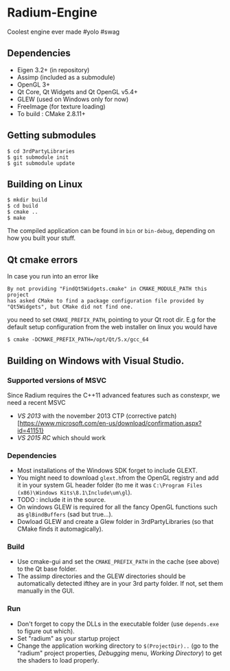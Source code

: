 # Radium-Engine
Coolest engine ever made #yolo #swag

## Dependencies 
* Eigen 3.2+ (in repository)
* Assimp (included as a submodule)
* OpenGL 3+
* Qt Core, Qt Widgets and Qt OpenGL v5.4+ 
* GLEW (used on Windows only for now)
* FreeImage (for texture loading)
* To build : CMake 2.8.11+

## Getting submodules
```
$ cd 3rdPartyLibraries
$ git submodule init
$ git submodule update
```

## Building on Linux
```
$ mkdir build
$ cd build
$ cmake ..
$ make
```
The compiled application can be found in `bin` or `bin-debug`, depending on
how you built your stuff.

## Qt cmake errors
In case you run into an error like
```
By not providing "FindQt5Widgets.cmake" in CMAKE_MODULE_PATH this project
has asked CMake to find a package configuration file provided by
"Qt5Widgets", but CMake did not find one.
```
you need to set `CMAKE_PREFIX_PATH`, pointing to your Qt root dir.
E.g for the default setup configuration from the web installer on linux you would have
```
$ cmake -DCMAKE_PREFIX_PATH=/opt/Qt/5.x/gcc_64
```
## Building on Windows with Visual Studio.

### Supported versions of MSVC
Since Radium requires the C++11 advanced features such as constexpr, we need a recent MSVC
* *VS 2013* with the november 2013 CTP (corrective patch)[https://www.microsoft.com/en-us/download/confirmation.aspx?id=41151} 
* *VS 2015 RC* which should work
 
### Dependencies
* Most installations of the Windows SDK forget to include GLEXT.
 * You might need to download `glext.h`from the OpenGL registry and add it in your system GL header folder (to me it was `C:\Program Files (x86)\Windows Kits\8.1\Include\um\gl`).
 * TODO : include it in the source.
* On windows GLEW is required for all the fancy OpenGL functions such as `glBindBuffers` (sad but true...).
 * Dowload GLEW and create a Glew folder in 3rdPartyLibraries (so that CMake finds it automagically).

### Build

* Use cmake-gui and set the `CMAKE_PREFIX_PATH` in the cache (see above) to the Qt base folder.
* The assimp directories and the GLEW directories should be automatically detected ifthey are in your 3rd party folder. If not, set them manually in the GUI.

### Run

* Don't forget to copy the DLLs in the executable folder (use `depends.exe` to figure out which).
* Set "radium" as your startup project
* Change the application working directory to `$(ProjectDir)..` (go to the "radium" project properties, *Debugging* menu, *Working Directory*) to get the shaders to load properly.
